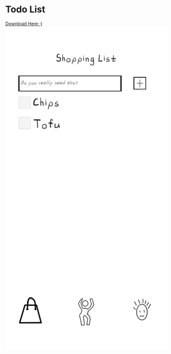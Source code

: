 # Todo List
[Download Here ;)](https://github.com/AmousQiu/Todo-List/blob/master/todotest.apk)
![Screen Shot](https://github.com/AmousQiu/Todo-List/blob/master/1.jpg)